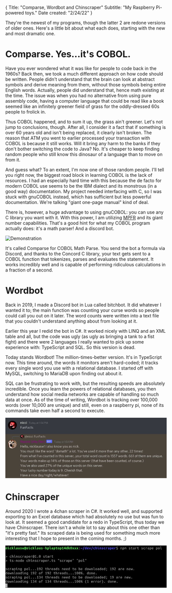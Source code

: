 {
  Title: "Comparse, Wordbot and Chinscraper"
  Subtitle: "My Raspberry Pi-powered toys."
  Date created: "2/24/22"
}

They're the newest of my programs, though the latter 2 are redone versions of older ones. Here's a little bit about what each does, starting with the new and most dramatic one.

# Comparse. Yes...it's COBOL.
Have you ever wondered what it was like for people to code back in the 1960s? Back then, we took a much different approach on how code should be written. People didn't understand that the brain can look at abstract symbols and derive meaning from them, without those symbols being entire English words. Actually, people did understand that, hence math existing at the time. The issue was when you had no alternative from using pure assembly code, having a computer language that could be read like a book seemed like an infinitely greener field of grass for the oddly-dressed 60s people to frolick in.

Thus COBOL happened, and to sum it up, the grass ain't greener. Let's not jump to conclusions, though. After all, I consider it a fact that if something is over 60 years old and isn't being replaced, it clearly isn't broken. The reason that ATM you went to earlier processed your transaction with COBOL is because it still works. Will it bring any harm to the banks if they don't bother switching the code to Java? No. It's cheaper to keep finding random people who still know this dinosaur of a language than to move on from it.

And guess what? To an extent, I'm now one of those random people. I'll tell you right now, the biggest road block in learning COBOL is the lack of resources. I had an especially hard time with this because the de facto for modern COBOL use seems to be the IBM dialect and its monstrous (in a good way) documentation. My project needed interfacing with C, so I was stuck with gnuCOBOL instead, which has sufficient but less powerful documentation. We're talking "giant one-page manual" kind of deal.

There is, however, a huge advantage to using gnuCOBOL: you can use any C library you want with it. With this power, I am utilizing [MPFR](https://www.mpfr.org/) and its giant number capabilities. That's a good hint for what my COBOL program actually does: it's a math parser! And a discord bot.

![Demonstration](https://github.com/nicklausw/comparse/raw/main/demonstration.jpg)

It's called Comparse for COBOL Math Parse. You send the bot a formula via Discord, and thanks to the Concord C library, your text gets sent to a COBOL function that tokenizes, parses and evaluates the statement. It works incredibly well and is capable of performing ridiculous calculations in a fraction of a second.

# Wordbot
Back in 2019, I made a Discord bot in Lua called bitchbot. It did whatever I wanted it to; the main function was counting your curse words so people could call you out on it later. The word counts were written into a text file that you couldn't understand anything about from looking at it.

Earlier this year I redid the bot in C#. It worked nicely with LINQ and an XML table and all, but the code was ugly (as ugly as bringing a tank to a fist fight) and there were 2 languages I really wanted to pick up some experience with: TypeScript and SQL. So this version is dead.

Today stands Wordbot! The million-times-better version. It's in TypeScript now. This time around, the words it monitors aren't hard-coded; it tracks every single word you use with a relational database. I started off with MySQL, switching to MariaDB upon finding out about it.

SQL can be frustrating to work with, but the resulting speeds are absolutely incredible. Once you learn the powers of relational databases, you then understand how social media networks are capable of handling so much data at once. As of the time of writing, Wordbot is tracking over 100,000 words (over 10,000 are unique) and still, even on a raspberry pi, none of its commands take even half a second to execute.

![Demonstration](https://github.com/nicklausw/wordbot/raw/main/demonstration.jpg)

# Chinscraper
Around 2020 I wrote a 4chan scraper in C#. It worked well, and supported exporting to an Excel database which had absolutely no use but was fun to look at. It seemed a good candidate for a redo in TypeScript, thus today we have Chinscraper. There isn't a whole lot to say about this one other than "it's pretty fast." Its scraped data is being used for something much more interesting that I hope to present in the coming months. ;)

![Demonstration](https://github.com/nicklausw/chinscraper/raw/main/demonstration.jpg)